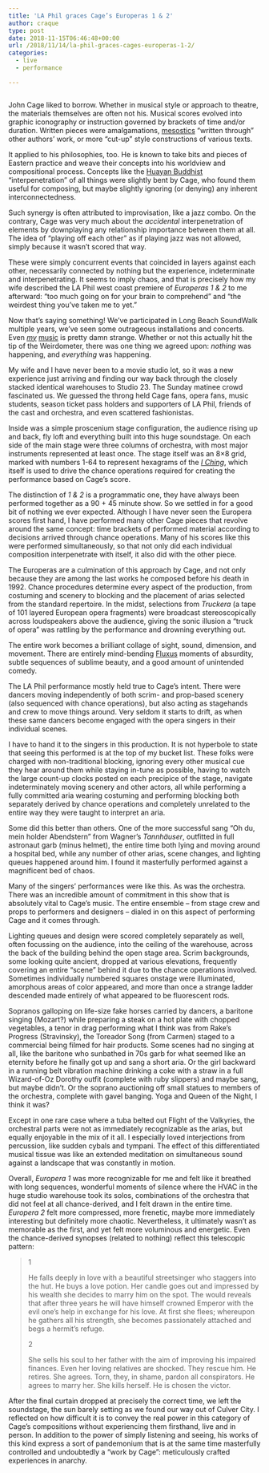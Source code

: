 ```yaml
---
title: 'LA Phil graces Cage’s Europeras 1 & 2'
author: craque
type: post
date: 2018-11-15T06:46:48+00:00
url: /2018/11/14/la-phil-graces-cages-europeras-1-2/
categories:
  - live
  - performance

---
```

<figure class="wp-block-image"><img src="https://sounding.com/blog/wp-content/uploads/2018/11/europeras-timing_clock-thin-1.jpeg" alt="" class="wp-image-939" srcset="https://sounding.com/blog/wp-content/uploads/2018/11/europeras-timing_clock-thin-1.jpeg 4032w, https://sounding.com/blog/wp-content/uploads/2018/11/europeras-timing_clock-thin-1-300x225.jpeg 300w, https://sounding.com/blog/wp-content/uploads/2018/11/europeras-timing_clock-thin-1-768x576.jpeg 768w, https://sounding.com/blog/wp-content/uploads/2018/11/europeras-timing_clock-thin-1-1024x768.jpeg 1024w" sizes="(max-width: 4032px) 100vw, 4032px" /></figure> 

John Cage liked to borrow. Whether in musical style or approach to theatre, the materials themselves are often not his. Musical scores evolved into graphic iconography or instruction governed by brackets of time and/or duration. Written pieces were amalgamations, [mesostics][1] “written through” other authors’ work, or more “cut-up” style constructions of various texts.  


It applied to his philosophies, too. He is known to take bits and pieces of Eastern practice and weave their concepts into his worldview and compositional process. Concepts like the [Huayan Buddhist][2] “interpenetration” of all things were slightly bent by Cage, who found them useful for composing, but maybe slightly ignoring (or denying) any inherent interconnectedness.  


Such synergy is often attributed to improvisation, like a jazz combo. On the contrary, Cage was very much about the _accidental_ interpenetration of elements by downplaying any relationship importance between them at all. The idea of “playing off each other” as if playing jazz was not allowed, simply because it wasn’t scored that way.  


These were simply concurrent events that coincided in layers against each other, necessarily connected by nothing but the experience, indeterminate and interpenetrating. It seems to imply chaos, and that is precisely how my wife described the LA Phil west coast premiere of _Europeras 1 & 2_ to me afterward: “too much going on for your brain to comprehend” and “the weirdest thing you’ve taken me to yet.”  


Now that’s saying something! We’ve participated in Long Beach SoundWalk multiple years, we’ve seen some outrageous installations and concerts. Even _[my][3]_ [music][3] is pretty damn strange. Whether or not this actually hit the tip of the Weirdometer, there was one thing we agreed upon: _nothing_ was happening, and _everything_ was happening.  


My wife and I have never been to a movie studio lot, so it was a new experience just arriving and finding our way back through the closely stacked identical warehouses to Studio 23. The Sunday matinee crowd fascinated us. We guessed the throng held Cage fans, opera fans, music students, season ticket pass holders and supporters of LA Phil, friends of the cast and orchestra, and even scattered fashionistas.  


Inside was a simple proscenium stage configuration, the audience rising up and back, fly loft and everything built into this huge soundstage. On each side of the main stage were three columns of <g class="gr_ gr\_12 gr-alert gr\_gramm gr\_inline\_cards gr\_run\_anim Grammar only-ins doubleReplace replaceWithoutSep" id="12" data-gr-id="12">orchestra</g>, with most major instruments represented at least once. The stage itself was an 8&#215;8 grid, marked with numbers 1-64 to represent hexagrams of the _[I Ching][4]_, which itself is used to drive the chance operations required for creating the performance based on Cage’s score.  


The distinction of _1 & 2_ is a programmatic one, they have always been performed together as a 90 + <g class="gr_ gr\_9 gr-alert gr\_spell gr\_inline\_cards gr\_disable\_anim_appear ContextualSpelling multiReplace" id="9" data-gr-id="9">45 minute</g> show. So we settled in for a good bit of nothing we ever expected. Although I have never seen the Europera scores first hand, I have performed many other Cage pieces that revolve around the same concept: time brackets of performed material according to decisions arrived through chance operations. Many of his scores like this were performed simultaneously, so that not only did each individual composition interpenetrate with itself, it also did with the other piece.  


The Europeras are a culmination of this approach by Cage, and not only because they are among the last works he composed before his death in 1992. Chance procedures determine every aspect of the production, from costuming and scenery to blocking and the placement of arias selected from the standard repertoire. In the midst, selections from _Truckera_ (a tape of 101 layered European opera fragments) were broadcast stereoscopically across loudspeakers above the audience, giving the sonic illusion a “truck of opera” was rattling by the performance and drowning everything out.  


The entire work becomes a brilliant collage of sight, sound, dimension, and movement. There are entirely mind-bending [Fluxus][5] moments of absurdity, subtle sequences of sublime beauty, and a good amount of unintended comedy.  


The LA Phil performance mostly held true to Cage’s intent. There were dancers moving independently of both scrim- and prop-based scenery (also sequenced with chance operations), but also acting as stagehands and crew to move things around. Very seldom it starts to drift, as when these same dancers become engaged with the opera singers in their individual scenes.  


I have to hand it to the singers in this production. It is not hyperbole to state that seeing this performed is at the top of my bucket list. These folks were charged with non-traditional blocking, ignoring every other musical cue they hear around them while staying in-tune as possible, having to watch the large count-up clocks posted on each precipice of the stage, navigate indeterminately moving scenery and other actors, all while performing a fully committed aria wearing costuming and performing blocking both separately derived by chance operations and completely unrelated to the entire way they were taught to interpret an aria.  


Some did this better than others. One of the more successful sang “<g class="gr_ gr\_5 gr-alert gr\_spell gr\_inline\_cards gr\_run\_anim ContextualSpelling ins-del" id="5" data-gr-id="5">Oh</g> du, <g class="gr_ gr\_6 gr-alert gr\_spell gr\_inline\_cards gr\_run\_anim ContextualSpelling" id="6" data-gr-id="6">mein</g> holder Abendstern” from Wagner’s _Tannhäuser_, outfitted in full astronaut garb (minus helmet), the entire time both lying and moving around a hospital bed, while any number of other arias, scene changes, and lighting queues happened around him. I found it masterfully performed against a magnificent bed of chaos.  


Many of the singers’ performances were like this. As was the orchestra. There was an incredible amount of commitment in this show that is absolutely vital to Cage’s music. The entire ensemble &#8211; from stage crew and props to performers and designers &#8211; dialed in on this aspect of performing Cage and it comes through.  


Lighting queues and design were scored completely separately as well, often focussing on the audience, into the ceiling of the warehouse, across the back of the building behind the open stage area. Scrim backgrounds, some looking quite ancient, dropped at various elevations, frequently covering an entire “scene” behind it due to the chance operations involved. Sometimes individually numbered squares onstage were illuminated, amorphous areas of color appeared, and more than once a strange ladder descended made entirely of what appeared to be fluorescent rods.  


Sopranos galloping on life-size fake horses carried by dancers, a baritone singing (Mozart?) while preparing a steak on a hot plate with chopped vegetables, a tenor in drag performing what I think was from Rake’s Progress (Stravinsky), the Toreador Song (from Carmen) staged to a commercial being filmed for hair products. Some scenes had no singing at all, like the baritone who sunbathed in 70s garb for what seemed like an eternity before he finally got up and sang a short aria. Or the girl backward in a running belt vibration machine drinking a coke with a straw in a full Wizard-of-Oz Dorothy outfit (complete with ruby slippers) and maybe sang, but maybe didn’t. Or the soprano auctioning off small statues to members of the orchestra, complete with gavel banging. Yoga and Queen of the Night, I think it was?  


Except in one rare case where a tuba belted out Flight of the Valkyries, the orchestral parts were not as immediately recognizable as the arias, but equally enjoyable in the mix of it all. I especially loved interjections from percussion, like sudden cybals and tympani. The effect of this differentiated musical tissue was like an extended meditation on simultaneous sound against a landscape that was constantly in motion.  


Overall, _Europera 1_ was more recognizable for me and felt like it breathed with long sequences, wonderful moments of silence where the HVAC in the huge studio warehouse took its solos, combinations of the orchestra that did not feel at all chance-derived, and I felt drawn in the entire time. _Europera 2_ felt more compressed, more frenetic, maybe more immediately interesting but definitely more chaotic. Nevertheless, it ultimately wasn’t as memorable as the first, and yet felt more voluminous and energetic. Even the chance-derived synopses (related to nothing) reflect this telescopic pattern:  


<blockquote class="wp-block-quote">
  <p>
    1<br />
  </p>
  
  <p>
    He falls deeply in love with a beautiful <g class="gr_ gr_18 gr-alert gr_spell gr_inline_cards gr_run_anim ContextualSpelling ins-del multiReplace" id="18" data-gr-id="18">streetsinger</g> who staggers into the hut. He buys a love potion. Her candle goes out and impressed by his wealth she decides to marry him on the spot. The would <g class="gr_ gr_20 gr-alert gr_gramm gr_inline_cards gr_run_anim Grammar multiReplace" id="20" data-gr-id="20">reveals</g> that after three years he will have himself crowned Emperor with the evil one’s help in exchange for his love. At <g class="gr_ gr_21 gr-alert gr_gramm gr_inline_cards gr_run_anim Punctuation only-ins replaceWithoutSep" id="21" data-gr-id="21">first</g> she flees; whereupon he gathers all his strength, she becomes passionately attached and begs a hermit’s refuge.<br />
  </p>
  
  <p>
    2<br />
  </p>
  
  <p>
    She sells his soul to her father with the aim of improving his impaired finances. Even her loving relatives are shocked. They rescue him. He retires. She agrees. Torn, they, in shame, pardon all conspirators. He agrees to marry her. She kills herself. He is chosen the victor.<br />
  </p>
</blockquote>

After the final curtain dropped at precisely the correct time, we left the soundstage, the sun barely setting as we found our way out of Culver City. I reflected on how difficult it is to convey the real power in this category of Cage’s compositions without experiencing them firsthand, live and in person. In addition to the power of simply listening and seeing, his works of this kind express a sort of pandemonium that is at the same time masterfully controlled and undoubtedly a &#8220;work by Cage&#8221;: meticulously crafted experiences in anarchy.

 [1]: https://en.wikipedia.org/wiki/Mesostic
 [2]: https://en.wikipedia.org/wiki/Huayan
 [3]: http://craque.net
 [4]: https://en.wikipedia.org/wiki/I_Ching
 [5]: https://en.wikipedia.org/wiki/Fluxus
